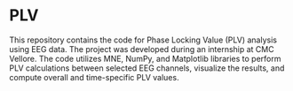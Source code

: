 # PLV
This repository contains the code for Phase Locking Value (PLV) analysis using EEG data. The project was developed during an internship at CMC Vellore. The code utilizes MNE, NumPy, and Matplotlib libraries to perform PLV calculations between selected EEG channels, visualize the results, and compute overall and time-specific PLV values.

